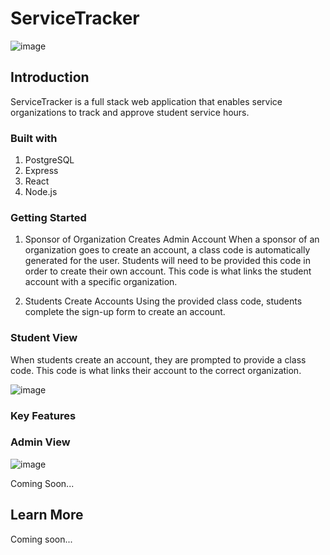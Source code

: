 # ServiceTracker 
![image](https://user-images.githubusercontent.com/67441821/104821703-b76a1780-580b-11eb-9099-2518616989e4.png)



## Introduction

ServiceTracker is a full stack web application that enables service organizations to track and approve student service hours. 

### Built with

1. PostgreSQL
2. Express
3. React
4. Node.js

### Getting Started
1. Sponsor of Organization Creates Admin Account
 When a sponsor of an organization goes to create an account, a class code is automatically generated for the user. Students will need to be provided this code in order to create their own account. This code is what links the student account with a specific organization. 

2. Students Create Accounts
Using the provided class code, students complete the sign-up form to create an account. 



### Student View
When students create an account, they are prompted to provide a class code. This code is what links their account to the correct organization. 

![image](https://user-images.githubusercontent.com/67441821/105642306-02f97280-5e57-11eb-811b-fd1f62a1cf38.png)


### Key Features

### Admin View
![image](https://user-images.githubusercontent.com/67441821/105642154-f9bbd600-5e55-11eb-971f-f15db765a309.png)


Coming Soon... 

## Learn More

Coming soon...
